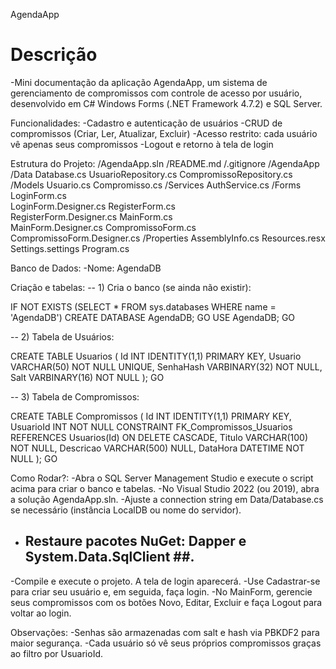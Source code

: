 AgendaApp

# Descrição
-Mini documentação da aplicação AgendaApp, um sistema de gerenciamento de compromissos com controle de acesso por usuário, desenvolvido em C# Windows Forms (.NET Framework 4.7.2) e SQL Server.

Funcionalidades:
-Cadastro e autenticação de usuários
-CRUD de compromissos (Criar, Ler, Atualizar, Excluir)
-Acesso restrito: cada usuário vê apenas seus compromissos
-Logout e retorno à tela de login

Estrutura do Projeto:
/AgendaApp.sln
/README.md
/.gitignore
/AgendaApp
  /Data
    Database.cs
    UsuarioRepository.cs
    CompromissoRepository.cs
  /Models
    Usuario.cs
    Compromisso.cs
  /Services
    AuthService.cs
  /Forms
    LoginForm.cs          
    LoginForm.Designer.cs 
    RegisterForm.cs       
    RegisterForm.Designer.cs
    MainForm.cs           
    MainForm.Designer.cs
    CompromissoForm.cs    
    CompromissoForm.Designer.cs
  /Properties
    AssemblyInfo.cs
    Resources.resx
    Settings.settings
  Program.cs              

Banco de Dados:
-Nome: AgendaDB

Criação e tabelas:
-- 1) Cria o banco (se ainda não existir):

IF NOT EXISTS (SELECT * FROM sys.databases WHERE name = 'AgendaDB')
    CREATE DATABASE AgendaDB;
GO
USE AgendaDB;
GO

-- 2) Tabela de Usuários:

CREATE TABLE Usuarios (
    Id INT IDENTITY(1,1) PRIMARY KEY,
    Usuario VARCHAR(50) NOT NULL UNIQUE,
    SenhaHash VARBINARY(32) NOT NULL,
    Salt VARBINARY(16) NOT NULL
);
GO

-- 3) Tabela de Compromissos:

CREATE TABLE Compromissos (
    Id INT IDENTITY(1,1) PRIMARY KEY,
    UsuarioId INT NOT NULL
        CONSTRAINT FK_Compromissos_Usuarios
        REFERENCES Usuarios(Id)
        ON DELETE CASCADE,
    Titulo VARCHAR(100) NOT NULL,
    Descricao VARCHAR(500) NULL,
    DataHora DATETIME NOT NULL
);
GO

Como Rodar?:
-Abra o SQL Server Management Studio e execute o script acima para criar o banco e tabelas.
-No Visual Studio 2022 (ou 2019), abra a solução AgendaApp.sln.
-Ajuste a connection string em Data/Database.cs se necessário (instância LocalDB ou nome do servidor).
- ## Restaure pacotes NuGet: Dapper e System.Data.SqlClient ##.
-Compile e execute o projeto. A tela de login aparecerá.
-Use Cadastrar-se para criar seu usuário e, em seguida, faça login.
-No MainForm, gerencie seus compromissos com os botões Novo, Editar, Excluir e faça Logout para voltar ao login.

Observações:
-Senhas são armazenadas com salt e hash via PBKDF2 para maior segurança.
-Cada usuário só vê seus próprios compromissos graças ao filtro por UsuarioId.
